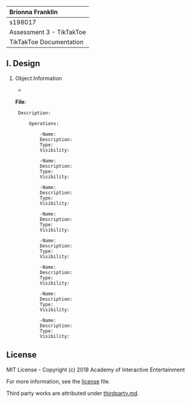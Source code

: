 | Brionna Franklin|
| :---              |
| s198017          |
| Assessment 3 - TikTakToe|
| TikTakToe Documentation |

## I. Design

1. Object Information

   -

    **File**: 

        Description: 

            Operations:
            
                -Name: 
                Description: 
                Type: 
                Visibility: 
                
                -Name: 
                Description: 
                Type: 
                Visibility: 
                
                -Name: 
                Description: 
                Type: 
                Visibility: 
                
                -Name: 
                Description: 
                Type: 
                Visibility: 
                
                -Name: 
                Description: 
                Type: 
                Visibility: 
                
                -Name: 
                Description: 
                Type: 
                Visibility: 
                
                -Name: 
                Description: 
                Type: 
                Visibility: 
                
                -Name: 
                Description: 
                Type: 
                Visibility: 

## License

MIT License - Copyright (c) 2018 Academy of Interactive Entertainment

For more information, see the [license][lic] file.

Third party works are attributed under [thirdparty.md][3p].

[lic]:license.md
[3p]:thirdparty.md
[raylib]:https://github.com/raysan5/raylib
